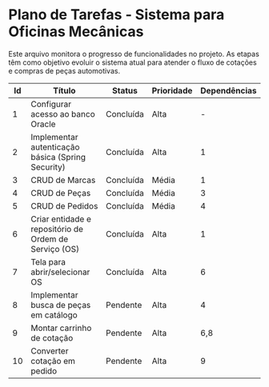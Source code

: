 # Plano de Tarefas - Sistema para Oficinas Mecânicas

Este arquivo monitora o progresso de funcionalidades no projeto. As etapas têm como objetivo evoluir o sistema atual para atender o fluxo de cotações e compras de peças automotivas.

| Id | Título | Status | Prioridade | Dependências |
| -- | ------ | ------ | ---------- | ------------ |
| 1 | Configurar acesso ao banco Oracle | Concluída | Alta | - |
| 2 | Implementar autenticação básica (Spring Security) | Concluída | Alta | 1 |
| 3 | CRUD de Marcas | Concluída | Média | 1 |
| 4 | CRUD de Peças | Concluída | Média | 3 |
| 5 | CRUD de Pedidos | Concluída | Média | 4 |
| 6 | Criar entidade e repositório de Ordem de Serviço (OS) | Concluída | Alta | 1 |
| 7 | Tela para abrir/selecionar OS | Concluída | Alta | 6 |
| 8 | Implementar busca de peças em catálogo | Pendente | Alta | 4 |
| 9 | Montar carrinho de cotação | Pendente | Alta | 6,8 |
|10| Converter cotação em pedido | Pendente | Alta | 9 |

